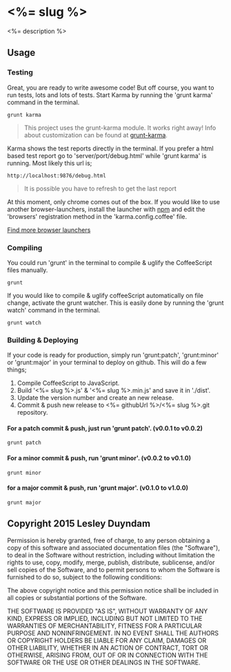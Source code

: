 # <%= slug %>
<%= description %>

## Usage

### Testing
Great, you are ready to write awesome code! But off course, you want to run tests, lots and lots of tests. Start Karma by running the 'grunt karma' command in the terminal.

```
grunt karma
```

> This project uses the grunt-karma module. It works right away! Info about customization can be found at [grunt-karma](https://github.com/karma-runner/grunt-karma).

Karma shows the test reports directly in the terminal. If you prefer a html based test report go to 'server/port/debug.html' while 'grunt karma' is running. Most likely this url is;

```
http://localhost:9876/debug.html
```

> It is possible you have to refresh to get the last report

At this moment, only chrome comes out of the box. If you would like to use another browser-launchers, install the launcher with [npm](http://www.npmjs.com) and edit the 'browsers' registration method in the 'karma.config.coffee' file.

[Find more browser launchers](https://npmjs.org/browse/keyword/karma-launcher)

### Compiling
You could run 'grunt' in the terminal to compile & uglify the CoffeeScript files manually.

```
grunt
```

If you would like to compile & uglify coffeeScript automatically on file change, activate the grunt watcher. This is easily done by running the 'grunt watch' command in the terminal.

```
grunt watch
```

### Building & Deploying
If your code is ready for production, simply run 'grunt:patch', 'grunt:minor' or 'grunt:major' in your terminal to deploy on github. This will do a few things;

 1. Compile CoffeeScript to JavaScript.
 2. Build '<%= slug %>.js' & '<%= slug %>.min.js' and save it in './dist'.
 3. Update the version number and create an new release.
 4. Commit & push new release to <%= githubUrl %>/<%= slug %>.git repository.

#### For a patch commit & push, just run 'grunt patch'. (v0.0.1 to v0.0.2)

```
grunt patch
```

#### For a minor commit & push, run 'grunt minor'. (v0.0.2 to v0.1.0)

```
grunt minor
```

#### for a major commit & push, run 'grunt major'. (v0.1.0 to v1.0.0)

```
grunt major
```

## Copyright 2015 Lesley Duyndam

Permission is hereby granted, free of charge, to any person obtaining
a copy of this software and associated documentation files (the
"Software"), to deal in the Software without restriction, including
without limitation the rights to use, copy, modify, merge, publish,
distribute, sublicense, and/or sell copies of the Software, and to
permit persons to whom the Software is furnished to do so, subject to
the following conditions:

The above copyright notice and this permission notice shall be
included in all copies or substantial portions of the Software.

THE SOFTWARE IS PROVIDED "AS IS", WITHOUT WARRANTY OF ANY KIND,
EXPRESS OR IMPLIED, INCLUDING BUT NOT LIMITED TO THE WARRANTIES OF
MERCHANTABILITY, FITNESS FOR A PARTICULAR PURPOSE AND
NONINFRINGEMENT. IN NO EVENT SHALL THE AUTHORS OR COPYRIGHT HOLDERS BE
LIABLE FOR ANY CLAIM, DAMAGES OR OTHER LIABILITY, WHETHER IN AN ACTION
OF CONTRACT, TORT OR OTHERWISE, ARISING FROM, OUT OF OR IN CONNECTION
WITH THE SOFTWARE OR THE USE OR OTHER DEALINGS IN THE SOFTWARE.
